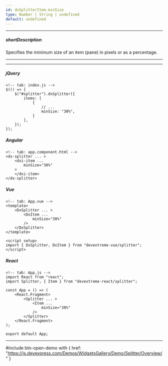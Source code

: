 ```yaml
---
id: dxSplitterItem.minSize
type: Number | String | undefined
default: undefined
---
```

---
##### shortDescription
Specifies the minimum size of an item (pane) in pixels or as a percentage.

---
---
##### jQuery

    <!-- tab: index.js -->
    $(() => {
        $("#splitter").dxSplitter({
            items: [
                {
                    // ...
                    minSize: "30%",
                }
            ],
        });
    });

##### Angular

    <!-- tab: app.component.html -->
    <dx-splitter ... >
        <dxi-item ...
            minSize="30%"
        >
        </dxi-item>
    </dx-splitter>

##### Vue

    <!-- tab: App.vue -->
    <template>
        <DxSplitter ... >
            <DxItem ... 
                minSize="30%"
            />
        </DxSplitter>
    </template>

    <script setup>
    import { DxSplitter, DxItem } from "devextreme-vue/splitter";
    </script>

##### React

    <!-- tab: App.js -->
    import React from "react";
    import Splitter, { Item } from "devextreme-react/splitter";

    const App = () => (
        <React.Fragment>
            <Splitter ... >
                <Item ... 
                    minSize="30%"
                />
            </Splitter>
        </React.Fragment>
    );

    export default App;

---

#include btn-open-demo with {
    href: "https://js.devexpress.com/Demos/WidgetsGallery/Demo/Splitter/Overview/"
}